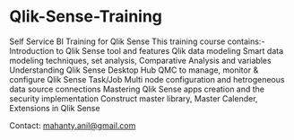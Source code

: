 # Qlik-Sense-Training
Self Service BI Training for Qlik Sense
This training course contains:- 
        Introduction to Qlik Sense tool and features
        Qlik data modeling
        Smart data modeling techniques, set analysis, Comparative Analysis and variables
        Understanding Qlik Sense Desktop Hub
        QMC to manage, monitor & configure Qlik Sense Task/Job
        Multi node configuration and hetrogeneous data source connections
        Mastering Qlik Sense apps creation and the security implementation
        Construct master library, Master Calender, Extensions in Qlik Sense


Contact: mahanty.anil@gmail.com
